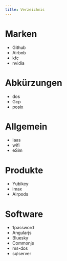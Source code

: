 ```yaml
---
title: Verzeichnis
---
```


# Marken

- Github
- Airbnb
- kfc
- nvidia

# Abkürzungen

- dos
- Gcp
- posix

# Allgemein

- Iaas
- wifi
- eSim

# Produkte

- Yubikey
- imax
- Airpods

# Software

- 1password
- Angularjs
- Bluesky
- Commonjs
- ms-dos
- sqlserver
